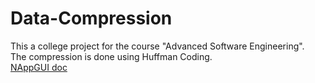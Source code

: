 # Data-Compression
This a college project for the course "Advanced Software Engineering".  
The compression is done using Huffman Coding.  
[NAppGUI doc](https://nappgui.com/en/guide/newprj.html)